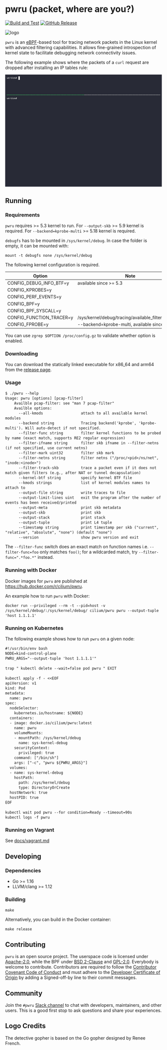 # pwru (packet, where are you?)

[![Build and Test](https://github.com/cilium/pwru/actions/workflows/test.yml/badge.svg?branch=main)](https://github.com/cilium/pwru/actions/workflows/test.yml)
[![GitHub Release](https://img.shields.io/github/release/cilium/pwru.svg?style=flat)](https://github.com/cilium/pwru/releases/latest)

![logo](logo.png "Detective Gopher is looking for packet traces left by eBPF bee")

`pwru` is an [eBPF](https://ebpf.io)-based tool for tracing network packets in
the Linux kernel with advanced filtering capabilities. It allows fine-grained
introspection of kernel state to facilitate debugging network connectivity issues.

The following example shows where the packets of a `curl` request are dropped
after installing an IP tables rule:

![demo](demo.gif)

## Running

### Requirements

`pwru` requires >= 5.3 kernel to run. For `--output-skb` >= 5.9 kernel is required. For `--backend=kprobe-multi` >= 5.18 kernel is required.

`debugfs` has to be mounted in `/sys/kernel/debug`. In case the folder is empty, it can be mounted with:

```
mount -t debugfs none /sys/kernel/debug
```

The following kernel configuration is required.

|           Option         |                         Note                         |
| ------------------------ | ---------------------------------------------------- |
| CONFIG_DEBUG_INFO_BTF=y  | available since >= 5.3                               |
| CONFIG_KPROBES=y         |                                                      |
| CONFIG_PERF_EVENTS=y     |                                                      |
| CONFIG_BPF=y             |                                                      |
| CONFIG_BPF_SYSCALL=y     |                                                      |
| CONFIG_FUNCTION_TRACER=y | /sys/kernel/debug/tracing/available_filter_functions |
| CONFIG_FPROBE=y          | --backend=kprobe-multi, available since >= 5.18      |

You can use `zgrep $OPTION /proc/config.gz` to validate whether option is enabled.

### Downloading

You can download the statically linked executable for x86\_64 and arm64 from the
[release page](https://github.com/cilium/pwru/releases).

### Usage

```
$ ./pwru --help
Usage: pwru [options] [pcap-filter]
    Availble pcap-filter: see "man 7 pcap-filter"
    Availble options:
      --all-kmods                 attach to all available kernel modules
      --backend string            Tracing backend('kprobe', 'kprobe-multi'). Will auto-detect if not specified.
      --filter-func string        filter kernel functions to be probed by name (exact match, supports RE2 regular expression)
      --filter-ifname string      filter skb ifname in --filter-netns (if not specified, use current netns)
      --filter-mark uint32        filter skb mark
      --filter-netns string       filter netns ("/proc/<pid>/ns/net", "inode:<inode>")
      --filter-track-skb          trace a packet even if it does not match given filters (e.g., after NAT or tunnel decapsulation)
      --kernel-btf string         specify kernel BTF file
      --kmods strings             list of kernel modules names to attach to
      --output-file string        write traces to file
      --output-limit-lines uint   exit the program after the number of events has been received/printed
      --output-meta               print skb metadata
      --output-skb                print skb
      --output-stack              print stack
      --output-tuple              print L4 tuple
      --timestamp string          print timestamp per skb ("current", "relative", "absolute", "none") (default "none")
      --version                   show pwru version and exit
```

The `--filter-func` switch does an exact match on function names i.e.
`--filter-func=foo` only matches `foo()`; for a wildcarded match, try
`--filter-func=".*foo.*"` instead.

### Running with Docker

Docker images for `pwru` are published at https://hub.docker.com/r/cilium/pwru.

An example how to run `pwru` with Docker:

```
docker run --privileged --rm -t --pid=host -v /sys/kernel/debug/:/sys/kernel/debug/ cilium/pwru pwru --output-tuple 'host 1.1.1.1'
```

### Running on Kubernetes

The following example shows how to run `pwru` on a given node:
```
#!/usr/bin/env bash
NODE=kind-control-plane
PWRU_ARGS="--output-tuple 'host 1.1.1.1'"

trap " kubectl delete --wait=false pod pwru " EXIT

kubectl apply -f - <<EOF
apiVersion: v1
kind: Pod
metadata:
  name: pwru
spec:
  nodeSelector:
    kubernetes.io/hostname: ${NODE}
  containers:
  - image: docker.io/cilium/pwru:latest
    name: pwru
    volumeMounts:
    - mountPath: /sys/kernel/debug
      name: sys-kernel-debug
    securityContext:
      privileged: true
    command: ["/bin/sh"]
    args: ["-c", "pwru ${PWRU_ARGS}"]
  volumes:
  - name: sys-kernel-debug
    hostPath:
      path: /sys/kernel/debug
      type: DirectoryOrCreate
  hostNetwork: true
  hostPID: true
EOF

kubectl wait pod pwru --for condition=Ready --timeout=90s
kubectl logs -f pwru
```

### Running on Vagrant

See [docs/vagrant.md](docs/vagrant.md)

## Developing

### Dependencies

* Go >= 1.16
* LLVM/clang >= 1.12

### Building

```
make
```

Alternatively, you can build in the Docker container:

```
make release
```

## Contributing

`pwru` is an open source project. The userspace code is licensed under
[Apache-2.0](LICENSE), while the BPF under [BSD 2-Clause](bpf/LICENSE.BSD-2-Clause)
and [GPL-2.0](bpf/LICENSE.GPL-2.0). Everybody is welcome to contribute.
Contributors are required to follow the [Contributor Covenant Code of
Conduct](https://www.contributor-covenant.org/version/1/4/code-of-conduct/) and
must adhere to the [Developer Certificate of
Origin](https://developercertificate.org/) by adding a Signed-off-by line to
their commit messages.

## Community

Join the `#pwru` [Slack channel](https://cilium.herokuapp.com/) to chat with
developers, maintainers, and other users. This is a good first stop to ask
questions and share your experiences.

## Logo Credits

The detective gopher is based on the Go gopher designed by Renee French.
